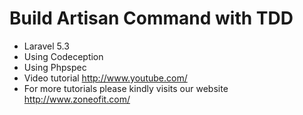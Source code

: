 # Build Artisan Command with TDD

* Laravel 5.3
* Using Codeception
* Using Phpspec
* Video tutorial <http://www.youtube.com/>
* For more tutorials please kindly visits our website <http://www.zoneofit.com/>
